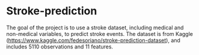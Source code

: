 # Stroke-prediction
The goal of the project is to use a stroke dataset, including medical and non-medical variables, to predict stroke events. The dataset is from Kaggle (https://www.kaggle.com/fedesoriano/stroke-prediction-dataset), and includes 5110 observations and 11 features. 
